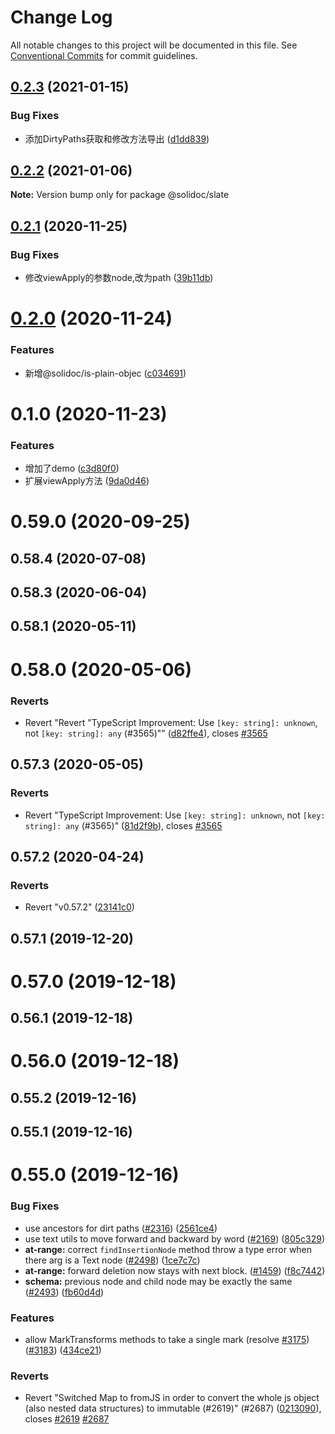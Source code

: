 # Change Log

All notable changes to this project will be documented in this file.
See [Conventional Commits](https://conventionalcommits.org) for commit guidelines.

## [0.2.3](https://github.com/solidoc/iffe-react/compare/@solidoc/slate@0.2.2...@solidoc/slate@0.2.3) (2021-01-15)


### Bug Fixes

* 添加DirtyPaths获取和修改方法导出 ([d1dd839](https://github.com/solidoc/iffe-react/commit/d1dd83955b4908e7a6a94594d4cf6e8ed53aea8b))





## [0.2.2](https://github.com/solidoc/iffe-react/compare/@solidoc/slate@0.2.1...@solidoc/slate@0.2.2) (2021-01-06)

**Note:** Version bump only for package @solidoc/slate





## [0.2.1](https://github.com/solidoc/iffe-react/compare/@solidoc/slate@0.2.0...@solidoc/slate@0.2.1) (2020-11-25)


### Bug Fixes

* 修改viewApply的参数node,改为path ([39b11db](https://github.com/solidoc/iffe-react/commit/39b11db3819fa221e8927e3919aa4930ad93569a))





# [0.2.0](https://github.com/solidoc/iffe-react/compare/@solidoc/slate@0.1.0...@solidoc/slate@0.2.0) (2020-11-24)


### Features

* 新增@solidoc/is-plain-objec ([c034691](https://github.com/solidoc/iffe-react/commit/c03469180f96029377a70d2a936b82e0d4b85ec1))





# 0.1.0 (2020-11-23)


### Features

* 增加了demo ([c3d80f0](https://github.com/solidoc/iffe-react/commit/c3d80f063a07599ba1ac1f96364ab9986cdd2281))
* 扩展viewApply方法 ([9da0d46](https://github.com/solidoc/iffe-react/commit/9da0d467422aefe3ec91adc61ac8a0d9830ae3f4))



# 0.59.0 (2020-09-25)



## 0.58.4 (2020-07-08)



## 0.58.3 (2020-06-04)



## 0.58.1 (2020-05-11)



# 0.58.0 (2020-05-06)


### Reverts

* Revert "Revert "TypeScript Improvement: Use `[key: string]: unknown`, not `[key: string]: any` (#3565)"" ([d82ffe4](https://github.com/solidoc/iffe-react/commit/d82ffe49a5253de08adab8f36ac7f07879037977)), closes [#3565](https://github.com/solidoc/iffe-react/issues/3565)



## 0.57.3 (2020-05-05)


### Reverts

* Revert "TypeScript Improvement: Use `[key: string]: unknown`, not `[key: string]: any` (#3565)" ([81d2f9b](https://github.com/solidoc/iffe-react/commit/81d2f9bb8f6a78590d7868deb289ec36fb208629)), closes [#3565](https://github.com/solidoc/iffe-react/issues/3565)



## 0.57.2 (2020-04-24)


### Reverts

* Revert "v0.57.2" ([23141c0](https://github.com/solidoc/iffe-react/commit/23141c046bf7cd00e71a186f8d63e7c2ad9f1f6e))



## 0.57.1 (2019-12-20)



# 0.57.0 (2019-12-18)



## 0.56.1 (2019-12-18)



# 0.56.0 (2019-12-18)



## 0.55.2 (2019-12-16)



## 0.55.1 (2019-12-16)



# 0.55.0 (2019-12-16)


### Bug Fixes

* use ancestors for dirt paths ([#2316](https://github.com/solidoc/iffe-react/issues/2316)) ([2561ce4](https://github.com/solidoc/iffe-react/commit/2561ce4a8965c2070954ca3257d92558d94f1cf6))
* use text utils to move forward and backward by word ([#2169](https://github.com/solidoc/iffe-react/issues/2169)) ([805c329](https://github.com/solidoc/iffe-react/commit/805c329e5d9af21fb6286e7811c2689872e3a7f2))
* **at-range:** correct `findInsertionNode` method throw a type error when there arg is a Text node ([#2498](https://github.com/solidoc/iffe-react/issues/2498)) ([1ce7c7c](https://github.com/solidoc/iffe-react/commit/1ce7c7cc8937dba80c6b75f154a6e3dab2855aa5))
* **at-range:** forward deletion now stays with next block. ([#1459](https://github.com/solidoc/iffe-react/issues/1459)) ([f8c7442](https://github.com/solidoc/iffe-react/commit/f8c74426a585f8a092f1a1a8636865a21f0d05f2))
* **schema:** previous node and child node may be exactly the same ([#2493](https://github.com/solidoc/iffe-react/issues/2493)) ([fb60d4d](https://github.com/solidoc/iffe-react/commit/fb60d4dfb77f42c3885af5b2fb7cfb7fe6542e28))


### Features

* allow MarkTransforms methods  to take a single mark (resolve [#3175](https://github.com/solidoc/iffe-react/issues/3175)) ([#3183](https://github.com/solidoc/iffe-react/issues/3183)) ([434ce21](https://github.com/solidoc/iffe-react/commit/434ce21cec21cb5ca2a55df8501d693c57ec3770))


### Reverts

* Revert "Switched Map to fromJS in order to convert the whole js object (also nested data structures) to immutable (#2619)" (#2687) ([0213090](https://github.com/solidoc/iffe-react/commit/02130902a13a9a6df83682fb80a242fcba1fb0ad)), closes [#2619](https://github.com/solidoc/iffe-react/issues/2619) [#2687](https://github.com/solidoc/iffe-react/issues/2687)
